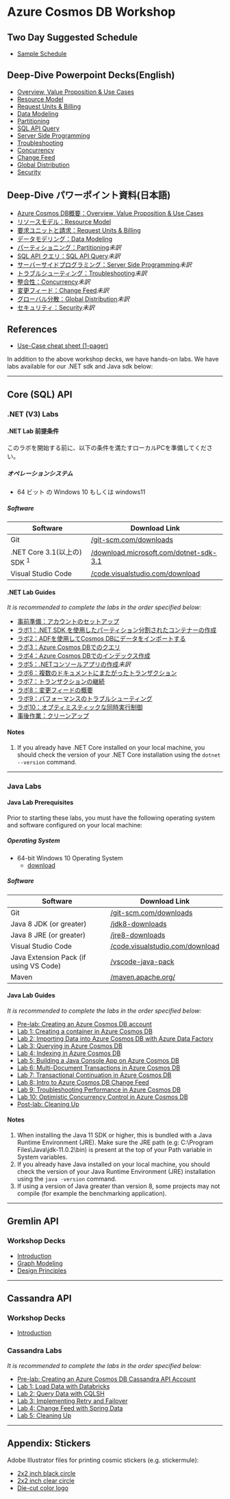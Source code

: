 # Azure Cosmos DB Workshop

## Two Day Suggested Schedule

- [Sample Schedule](./decks/CosmosDBWorkshopSchedule2019.docx)

## Deep-Dive Powerpoint Decks(English)

- [Overview, Value Proposition & Use Cases](./decks/Overview-Value-Proposition-Use-Cases.pptx)
- [Resource Model](./decks/Resource-Model.pptx)
- [Request Units & Billing](./decks/Request-Units-Billing.pptx)
- [Data Modeling](./decks/Data-Modeling.pptx)
- [Partitioning](./decks/Partitioning.pptx)
- [SQL API Query](./decks/SQL-API-Query.pptx)
- [Server Side Programming](./decks/Server-Side-Programming.pptx)
- [Troubleshooting](./decks/Troubleshooting.pptx)
- [Concurrency](./decks/Concurrency.pptx)
- [Change Feed](./decks/Change-Feed.pptx)
- [Global Distribution](./decks/Global-Distribution.pptx)
- [Security](./decks/Security.pptx)

## Deep-Dive パワーポイント資料(日本語)
- [Azure Cosmos DB概要：Overview, Value Proposition & Use Cases](./decks/Overview-Value-Proposition-Use-Cases_JP.pptx)
- [リソースモデル：Resource Model](./decks/Resource-Model_JP.pptx)
- [要求ユニットと請求：Request Units & Billing](./decks/Request-Units-Billing_JP.pptx)
- [データモデリング：Data Modeling](./decks/Data-Modeling_JP.pptx)
- [パーティショニング：Partitioning](./decks/Partitioning.pptx)*未訳*
- [SQL API クエリ：SQL API Query](./decks/SQL-API-Query.pptx)*未訳*
- [サーバーサイドプログラミング：Server Side Programming](./decks/Server-Side-Programming.pptx)*未訳*
- [トラブルシューティング：Troubleshooting](./decks/Troubleshooting.pptx)*未訳*
- [整合性：Concurrency](./decks/Concurrency.pptx)*未訳*
- [変更フィード：Change Feed](./decks/Change-Feed.pptx)*未訳*
- [グローバル分散：Global Distribution](./decks/Global-Distribution.pptx)*未訳*
- [セキュリティ：Security](./decks/Security.pptx)*未訳*

## References

- [Use-Case cheat sheet (1-pager)](./decks/1Pager-Use-Cases.pptx)

In addition to the above workshop decks, we have hands-on labs. We have labs available for our .NET sdk and Java sdk below:

---

## Core (SQL) API

### .NET (V3) Labs

#### .NET Lab 前提条件

このラボを開始する前に、以下の条件を満たすローカルPCを準備してください。

##### オペレーションシステム

- 64 ビット の Windows 10 もしくは windows11 

##### Software

| Software                                    | Download Link                                                |
| ------------------------------------------- | ------------------------------------------------------------ |
| Git                                         | [/git-scm.com/downloads](https://git-scm.com/downloads)      |
| .NET Core 3.1(以上の) SDK <sup>1</sup> | [/download.microsoft.com/dotnet-sdk-3.1](https://dotnet.microsoft.com/download/dotnet-core/thank-you/sdk-3.1.401-windows-x64-installer) |
| Visual Studio Code                          | [/code.visualstudio.com/download](https://go.microsoft.com/fwlink/?Linkid=852157) |

#### .NET Lab Guides

*It is recommended to complete the labs in the order specified below:*

- [事前準備：アカウントのセットアップ](dotnet/labs/00-account_setup.md)
- [ラボ1：.NET SDK を使用したパーティション分割されたコンテナーの作成](dotnet/labs/01-creating_partitioned_collection.md)
- [ラボ2：ADFを使用してCosmos DBにデータをインポートする](dotnet/labs/02-load_data_with_adf.md)
- [ラボ3：Azure Cosmos DBでのクエリ](dotnet/labs/03-querying_in_azure_cosmosdb.md)
- [ラボ4：Azure Cosmos DBでのインデックス作成](dotnet/labs/04-indexing_in_cosmosdb.md)
- [ラボ5：.NETコンソールアプリの作成](dotnet/labs/05-build_net_app.md)*未訳*
- [ラボ6：複数のドキュメントにまたがったトランザクション](dotnet/labs/06-multi-document-transactions.md)
- [ラボ7：トランザクションの継続](dotnet/labs/07-transactions-with-continuation.md)
- [ラボ8：変更フィードの概要](dotnet/labs/08-change_feed_with_azure_functions.md)
- [ラボ9：パフォーマンスのトラブルシューティング](dotnet/labs/09-troubleshooting-performance.md)
- [ラボ10：オプティミスティックな同時実行制御](dotnet/labs/10-concurrency-control.md)
- [事後作業：クリーンアップ](dotnet/labs/11-cleaning_up.md)

#### Notes

1. If you already have .NET Core installed on your local machine, you should check the version of your .NET Core installation using the ``dotnet --version`` command.

---

### Java Labs

#### Java Lab Prerequisites

Prior to starting these labs, you must have the following operating system and software configured on your local machine:

##### Operating System

- 64-bit Windows 10 Operating System
  - [download](https://www.microsoft.com/windows/get-windows-10)

##### Software

| Software | Download Link |
| --- | --- |
| Git | [/git-scm.com/downloads](https://git-scm.com/downloads)
Java 8 JDK (or greater) | [/jdk8-downloads](https://www.oracle.com/technetwork/java/javase/downloads/jdk8-downloads-2133151.html) |
Java 8 JRE (or greater) | [/jre8-downloads](https://www.oracle.com/technetwork/java/javase/downloads/jre8-downloads-2133155.html) |
| Visual Studio Code | [/code.visualstudio.com/download](https://go.microsoft.com/fwlink/?Linkid=852157) |
| Java Extension Pack (if using VS Code) | [/vscode-java-pack](https://marketplace.visualstudio.com/items?itemName=vscjava.vscode-java-pack) |
| Maven | [/maven.apache.org/](https://maven.apache.org/) |

#### Java Lab Guides

*It is recommended to complete the labs in the order specified below:*

- [Pre-lab: Creating an Azure Cosmos DB account](java/labs/00-account_setup.md)
- [Lab 1: Creating a container in Azure Cosmos DB](java/labs/01-creating_partitioned_collection.md)
- [Lab 2: Importing Data into Azure Cosmos DB with Azure Data Factory](java/labs/02-load_data_with_adf.md)
- [Lab 3: Querying in Azure Cosmos DB](java/labs/03-querying_in_azure_cosmosdb.md)
- [Lab 4: Indexing in Azure Cosmos DB](java/labs/04-indexing_in_cosmosdb.md)
- [Lab 5: Building a Java Console App on Azure Cosmos DB](java/labs/05-build_java_app.md)
- [Lab 6: Multi-Document Transactions in Azure Cosmos DB](java/labs/06-multi-document-transactions.md)
- [Lab 7: Transactional Continuation in Azure Cosmos DB](java/labs/07-transactions-with-continuation.md)
- [Lab 8: Intro to Azure Cosmos DB Change Feed](java/labs/08-change_feed_with_azure_functions.md)
- [Lab 9: Troubleshooting Performance in Azure Cosmos DB](java/labs/09-troubleshooting-performance.md)
- [Lab 10: Optimistic Concurrency Control in Azure Cosmos DB](java/labs/10-concurrency-control.md)
- [Post-lab: Cleaning Up](java/labs/11-cleaning_up.md)

#### Notes

1. When installing the Java 11 SDK or higher, this is bundled with a Java Runtime Environment (JRE). Make sure the JRE path (e.g: C:\Program Files\Java\jdk-11.0.2\bin\) is present at the top of your Path variable in System variables.
1. If you already have Java installed on your local machine, you should check the version of your Java Runtime Environment (JRE) installation using the ``java -version`` command.
1. If using a version of Java greater than version 8, some projects may not compile (for example the benchmarking application).

---

## Gremlin API

### Workshop Decks

- [Introduction](./decks/Gremlin/GraphWorkshop_1_Introduction.pptx)
- [Graph Modeling](./decks/Gremlin/GraphWorkshop_2_GraphModeling.pptx)
- [Design Principles](./decks/Gremlin/GraphWorkshop_3_GraphDesignPrinciples.pptx)

---

## Cassandra API

### Workshop Decks

- [Introduction](./decks/Cassandra/Cassandra_Workshop_Introduction.pptx)

### Cassandra Labs

*It is recommended to complete the labs in the order specified below:*

- [Pre-lab: Creating an Azure Cosmos DB Cassandra API Account](cassandra/labs/00-account_setup.md)
- [Lab 1: Load Data with Databricks](cassandra/labs/01-load_data_with_databricks.md)
- [Lab 2: Query Data with CQLSH](cassandra/labs/02-querying_with_cqlsh.md)
- [Lab 3: Implementing Retry and Failover](cassandra/labs/03-implementing_retry_and_failover.md)
- [Lab 4: Change Feed with Spring Data](cassandra/labs/04-change_feed_with_spring_data.md)
- [Lab 5: Cleaning Up](cassandra/labs/07-cleaning_up.md)

---

## Appendix: Stickers

Adobe Illustrator files for printing cosmic stickers (e.g. stickermule):

- [2x2 inch black circle](./stickers/2x2-circle-template-CosmosBlack.ai)
- [2x2 inch clear circle](./stickers/2x2-clear-sticker-template-CosmosClear.ai)
- [Die-cut color logo](./stickers/cosmos-die-cut-sticker-template-v2.ai)
